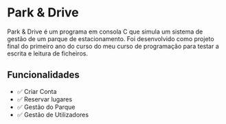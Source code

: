 # Park & Drive

Park & Drive é um programa em consola C que simula um sistema de gestão de um parque de estacionamento. Foi desenvolvido como projeto final do primeiro ano do curso do meu curso de programação para testar a escrita e leitura de ficheiros.

## Funcionalidades

- ✅ Criar Conta
- ✅ Reservar lugares
- ✅ Gestão do Parque
- ✅ Gestão de Utilizadores
